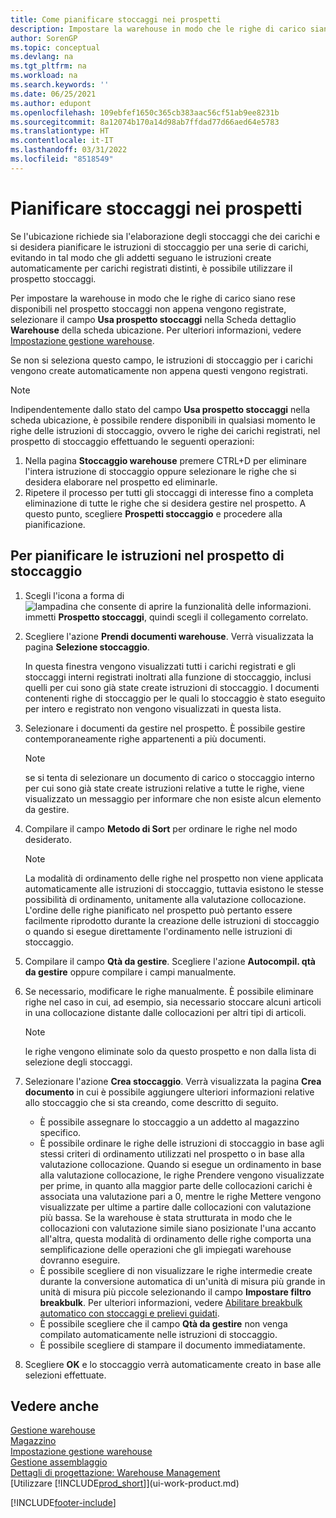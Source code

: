 ```yaml
---
title: Come pianificare stoccaggi nei prospetti
description: Impostare la warehouse in modo che le righe di carico siano disponibili nel prospetto di stoccaggio quando vuoi pianificare le istruzioni di stoccaggio per i carichi.
author: SorenGP
ms.topic: conceptual
ms.devlang: na
ms.tgt_pltfrm: na
ms.workload: na
ms.search.keywords: ''
ms.date: 06/25/2021
ms.author: edupont
ms.openlocfilehash: 109ebfef1650c365cb383aac56cf51ab9ee8231b
ms.sourcegitcommit: 8a12074b170a14d98ab7ffdad77d66aed64e5783
ms.translationtype: HT
ms.contentlocale: it-IT
ms.lasthandoff: 03/31/2022
ms.locfileid: "8518549"
---
```

# <a name="plan-put-aways-in-worksheets"></a>Pianificare stoccaggi nei prospetti
Se l'ubicazione richiede sia l'elaborazione degli stoccaggi che dei carichi e si desidera pianificare le istruzioni di stoccaggio per una serie di carichi, evitando in tal modo che gli addetti seguano le istruzioni create automaticamente per carichi registrati distinti, è possibile utilizzare il prospetto stoccaggi.  

Per impostare la warehouse in modo che le righe di carico siano rese disponibili nel prospetto stoccaggi non appena vengono registrate, selezionare il campo **Usa prospetto stoccaggi** nella Scheda dettaglio **Warehouse** della scheda ubicazione. Per ulteriori informazioni, vedere [Impostazione gestione warehouse](warehouse-setup-warehouse.md).  

Se non si seleziona questo campo, le istruzioni di stoccaggio per i carichi vengono create automaticamente non appena questi vengono registrati.  

> [!NOTE]  
>  Indipendentemente dallo stato del campo **Usa prospetto stoccaggi** nella scheda ubicazione, è possibile rendere disponibili in qualsiasi momento le righe delle istruzioni di stoccaggio, ovvero le righe dei carichi registrati, nel prospetto di stoccaggio effettuando le seguenti operazioni:  
>   
>  1.  Nella pagina **Stoccaggio warehouse** premere CTRL+D per eliminare l'intera istruzione di stoccaggio oppure selezionare le righe che si desidera elaborare nel prospetto ed eliminarle.  
> 2.  Ripetere il processo per tutti gli stoccaggi di interesse fino a completa eliminazione di tutte le righe che si desidera gestire nel prospetto. A questo punto, scegliere **Prospetti stoccaggio** e procedere alla pianificazione.  

## <a name="to-plan-instructions-in-the-put-away-worksheet"></a>Per pianificare le istruzioni nel prospetto di stoccaggio  
1.  Scegli l'icona a forma di ![lampadina che consente di aprire la funzionalità delle informazioni.](media/ui-search/search_small.png "Dimmi cosa vuoi fare") immetti **Prospetto stoccaggi**, quindi scegli il collegamento correlato.  
2.  Scegliere l'azione **Prendi documenti warehouse**. Verrà visualizzata la pagina **Selezione stoccaggio**.  

    In questa finestra vengono visualizzati tutti i carichi registrati e gli stoccaggi interni registrati inoltrati alla funzione di stoccaggio, inclusi quelli per cui sono già state create istruzioni di stoccaggio. I documenti contenenti righe di stoccaggio per le quali lo stoccaggio è stato eseguito per intero e registrato non vengono visualizzati in questa lista.  

3. Selezionare i documenti da gestire nel prospetto. È possibile gestire contemporaneamente righe appartenenti a più documenti.  

    > [!NOTE]  
    >  se si tenta di selezionare un documento di carico o stoccaggio interno per cui sono già state create istruzioni relative a tutte le righe, viene visualizzato un messaggio per informare che non esiste alcun elemento da gestire.  

4. Compilare il campo **Metodo di Sort** per ordinare le righe nel modo desiderato.  

    > [!NOTE]  
    >  La modalità di ordinamento delle righe nel prospetto non viene applicata automaticamente alle istruzioni di stoccaggio, tuttavia esistono le stesse possibilità di ordinamento, unitamente alla valutazione collocazione. L'ordine delle righe pianificato nel prospetto può pertanto essere facilmente riprodotto durante la creazione delle istruzioni di stoccaggio o quando si esegue direttamente l'ordinamento nelle istruzioni di stoccaggio.  

5.  Compilare il campo **Qtà da gestire**. Scegliere l'azione **Autocompil. qtà da gestire** oppure compilare i campi manualmente.  
6.  Se necessario, modificare le righe manualmente. È possibile eliminare righe nel caso in cui, ad esempio, sia necessario stoccare alcuni articoli in una collocazione distante dalle collocazioni per altri tipi di articoli.  

    > [!NOTE]  
    >  le righe vengono eliminate solo da questo prospetto e non dalla lista di selezione degli stoccaggi.  

7.  Selezionare l'azione **Crea stoccaggio**. Verrà visualizzata la pagina **Crea documento** in cui è possibile aggiungere ulteriori informazioni relative allo stoccaggio che si sta creando, come descritto di seguito.  

    -   È possibile assegnare lo stoccaggio a un addetto al magazzino specifico.  
    -   È possibile ordinare le righe delle istruzioni di stoccaggio in base agli stessi criteri di ordinamento utilizzati nel prospetto o in base alla valutazione collocazione. Quando si esegue un ordinamento in base alla valutazione collocazione, le righe Prendere vengono visualizzate per prime, in quanto alla maggior parte delle collocazioni carichi è associata una valutazione pari a 0, mentre le righe Mettere vengono visualizzate per ultime a partire dalle collocazioni con valutazione più bassa. Se la warehouse è stata strutturata in modo che le collocazioni con valutazione simile siano posizionate l'una accanto all'altra, questa modalità di ordinamento delle righe comporta una semplificazione delle operazioni che gli impiegati warehouse dovranno eseguire.  
    -   È possibile scegliere di non visualizzare le righe intermedie create durante la conversione automatica di un'unità di misura più grande in unità di misura più piccole selezionando il campo **Impostare filtro breakbulk**. Per ulteriori informazioni, vedere [Abilitare breakbulk automatico con stoccaggi e prelievi guidati](warehouse-enable-automatic-breaking-bulk-with-directed-put-away-and-pick.md).  
    -   È possibile scegliere che il campo **Qtà da gestire** non venga compilato automaticamente nelle istruzioni di stoccaggio.  
    -   È possibile scegliere di stampare il documento immediatamente.  

8.  Scegliere **OK** e lo stoccaggio verrà automaticamente creato in base alle selezioni effettuate.  

## <a name="see-also"></a>Vedere anche  
[Gestione warehouse](warehouse-manage-warehouse.md)  
[Magazzino](inventory-manage-inventory.md)  
[Impostazione gestione warehouse](warehouse-setup-warehouse.md)     
[Gestione assemblaggio](assembly-assemble-items.md)    
[Dettagli di progettazione: Warehouse Management](design-details-warehouse-management.md)  
[Utilizzare [!INCLUDE[prod_short](includes/prod_short.md)]](ui-work-product.md)


[!INCLUDE[footer-include](includes/footer-banner.md)]